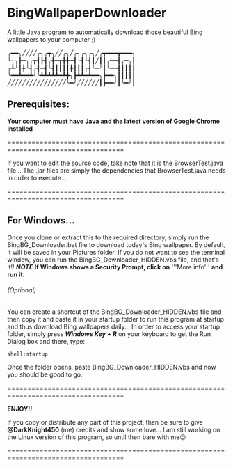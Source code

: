 # BingWallpaperDownloader
A little Java program to automatically download those beautiful Bing wallpapers to your computer ;)

╭━━╮╱╱╱╱╭╮╭┳╮╱╱╭╮╱╭╮╭╮╭╮╱╭┳━━━┳━━━╮
╰╮╮┣━╮╭┳┫┣┫╭╋━┳╋╋━┫╰┫╰┫┃╱┃┃╭━━┫╭━╮┃
╭┻╯┃╋╰┫╭┫━┫╰┫┃┃┃┃╋┃┃┃╭┫╰━╯┃╰━━┫┃┃┃┃
╰━━┻━━┻╯╰┻┻┻┻┻━┻╋╮┣┻┻━┻━━╮┣━━╮┃┃┃┃┃
╱╱╱╱╱╱╱╱╱╱╱╱╱╱╱╱╰━╯╱╱╱╱╱╱┃┣━━╯┃╰━╯┃

## Prerequisites:
**Your computer must have Java and the latest version of Google Chrome installed**

===================================================================================

If you want to edit the source code, take note that it is the BrowserTest.java file...
The .jar files are simply the dependencies that BrowserTest.java needs in order to execute...

===================================================================================

## For Windows...

Once you clone or extract this to the required directory, simply run the BingBG_Downloader.bat file to
download today's Bing wallpaper. By default, it will be saved in your Pictures folder. If you do not want
to see the terminal window, you can run the BingBG_Downloader_HIDDEN.vbs file, and that's it!!
***NOTE*** **If Windows shows a Security Prompt, click on** '''More info''' **and run it.**

###### (Optional)
You can create a shortcut of the BingBG_Downloader_HIDDEN.vbs file and then copy it and paste it in
your startup folder to run this program at startup and thus download Bing wallpapers daily...
In order to access your startup folder, simply press ***Windows Key + R*** on your keyboard to get the Run
Dialog box and there, type:
```
shell:startup
```
Once the folder opens, paste BingBG_Downloader_HIDDEN.vbs and now you should be good to go.

===================================================================================

**ENJOY!!**

If you copy or distribute any part of this project, then be sure to give **@DarkKnight450** (me) credits
and show some love...
I am still working on the Linux version of this program, so until then bare with me😊

===================================================================================

